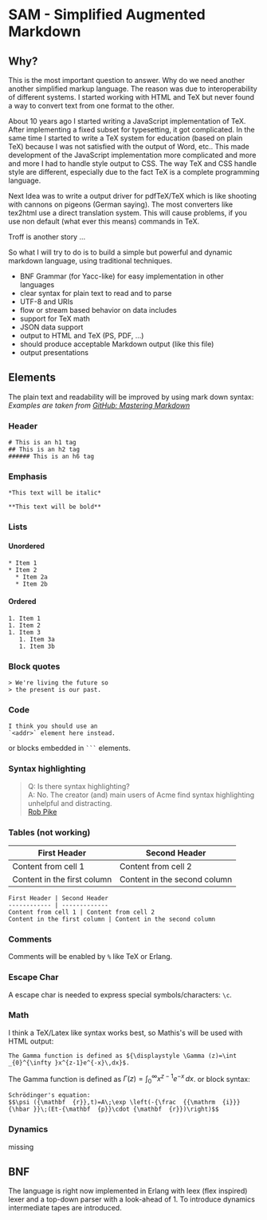 # SAM - Simplified Augmented Markdown 

## Why?
This is the most important question to answer. Why do we need another another simplified markup language. The reason was due to interoperability of different systems. I started working with HTML and TeX but never found a way to convert text from one format to the other. 

About 10 years ago I started writing a JavaScript implementation of TeX. After implementing a fixed subset for typesetting, it got complicated. In the same time I started to write a TeX system for education (based on plain TeX) because I was not satisfied with the output of Word, etc.. This made development of the JavaScript implementation more complicated and more and more I had to handle style output to CSS. The way TeX and CSS handle style are different, especially due to the fact TeX is a complete programming language.

Next Idea was to write a output driver for pdfTeX/TeX which is like shooting with cannons on pigeons (German saying). The most converters like tex2html use a direct translation system. This will cause problems, if you use non default (what ever this means) commands in TeX. 

Troff is another story ...

So what I will try to do is to build a simple but powerful and dynamic markdown language, using traditional techniques. 
* BNF Grammar (for Yacc-like) for easy implementation in other languages
* clear syntax for plain text to read and to parse
* UTF-8 and URIs
* flow or stream based behavior on data includes 
* support for TeX math
* JSON data support
* output to HTML and TeX (PS, PDF, ...)
* should produce acceptable Markdown output (like this file)
* output presentations

## Elements
The plain text and readability will be improved by using mark down syntax:
*Examples are taken from [GitHub: Mastering Markdown](https://guides.github.com/features/mastering-markdown/)*

### Header 
```
# This is an h1 tag
## This is an h2 tag
###### This is an h6 tag

```

### Emphasis
```
*This text will be italic*

**This text will be bold**
```

### Lists

#### Unordered
```
* Item 1
* Item 2
  * Item 2a
  * Item 2b
```

#### Ordered
```
1. Item 1
1. Item 2
1. Item 3
   1. Item 3a
   1. Item 3b
```

### Block quotes
```
> We're living the future so
> the present is our past.

```

### Code
```
I think you should use an
`<addr>` element here instead.
```

or blocks embedded in ` ``` ` elements.

### Syntax highlighting

> Q: Is there syntax highlighting?  
> A: No. The creator (and) main users of Acme find syntax highlighting unhelpful and distracting.  
> [Rob Pike](http://acme.cat-v.org/faq)

### Tables (not working)
First Header | Second Header
------------ | -------------
Content from cell 1 | Content from cell 2
Content in the first column | Content in the second column

```GFM
First Header | Second Header
------------ | -------------
Content from cell 1 | Content from cell 2
Content in the first column | Content in the second column
```

### Comments
Comments will be enabled by `%` like TeX or Erlang.

### Escape Char
A escape char is needed to express special symbols/characters: `\c`.


### Math
I think a TeX/Latex like syntax works best, so Mathis's will be used with HTML output:
```
The Gamma function is defined as ${\displaystyle \Gamma (z)=\int _{0}^{\infty }x^{z-1}e^{-x}\,dx}$.
```
The Gamma function is defined as ${\displaystyle \Gamma (z)=\int _{0}^{\infty }x^{z-1}e^{-x}\,dx}$.
or block syntax: 
```
Schrödinger's equation:
$$\psi ({\mathbf  {r}},t)=A\;\exp \left(-{\frac  {{\mathrm  {i}}}{\hbar }}\;(Et-{\mathbf  {p}}\cdot {\mathbf  {r}})\right)$$
```

### Dynamics
missing


## BNF

The language is right now implemented in Erlang with leex (flex inspired) lexer and a top-down parser with a look-ahead of 1. To introduce dynamics intermediate tapes are introduced. 
